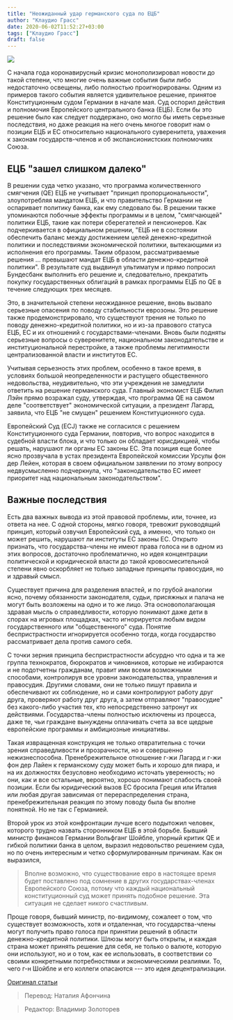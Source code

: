 ```yaml
---
title: "Неожиданный удар германского суда по ЕЦБ"
author: "Клаудио Грасс"
date: 2020-06-02T11:52:27+03:00
tags: ["Клаудио Грасс"]
draft: false
---
```

![](https://cdn.mises.org/styles/slideshow/s3/static-page/img/justice-750x516_0.png?itok=y2_b-zUx)

С начала года коронавирусный кризис монополизировал новости до такой степени, что многие очень важные события были либо недостаточно освещены, либо полностью проигнорированы. Одним из примеров такого события является удивительное решение, принятое Конституционным судом Германии в начале мая. Суд оспорил действия и полномочия Европейского центрального банка (ЕЦБ). Если бы это решение было как следует поддержано, оно могло бы иметь серьезные последствия, но даже реакция на него очень многое говорит нам о позиции ЕЦБ и ЕС относительно национального суверенитета, уважения к законам государств-членов и об экспансионистских полномочиях Союза.

## ЕЦБ "зашел слишком далеко"

В решении суда четко указано, что программа количественного смягчения (QE) ЕЦБ не учитывает "принцип пропорциональности", злоупотребляя мандатом ЕЦБ, и что правительство Германии не оспаривает политику банка, как ему следовало бы. В решении также упоминаются побочные эффекты программы и в целом, "смягчающей" политики ЕЦБ, такие как потери сберегателей и пенсионеров. Как подчеркивается в официальном решении, "ЕЦБ не в состоянии обеспечить баланс между достижением целей денежно-кредитной политики и последствиями экономической политики, вытекающими из исполнения его программы. Таким образом, рассматриваемые решения ... превышают мандат ЕЦБ в области денежно-кредитной политики". В результате суд выдвинул ультиматум и прямо попросил Бундесбанк выполнить его решение и, следовательно, прекратить покупку государственных облигаций в рамках программы ЕЦБ по QE в течение следующих трех месяцев.

Это, в значительной степени неожиданное решение, вновь вызвало серьезные опасения по поводу стабильности еврозоны. Это решение также продемонстрировало, что существуют трения не только по поводу денежно-кредитной политики, но и из-за правового статуса ЕЦБ, ЕС и их отношений с государствами-членами. Вновь были подняты серьезные вопросы о суверенитете, национальном законодательстве и институциональной перестройке, а также проблемы легитимности централизованной власти и институтов ЕС.

Учитывая серьезность этих проблем, особенно в такое время, в условиях большой неопределенности и растущего общественного недовольства, неудивительно, что эти учреждения не замедлили ответить на решение германского суда. Главный экономист ЕЦБ Филип Лэйн прямо возражал суду, утверждая, что программа QE на самом деле "соответствует" экономической ситуации, а президент Лагард, заявила, что ЕЦБ "не смущен" решением Конституционного суда.

Европейский Суд (ECJ) также не согласился с решением Конституционного суда Германии, повторив, что вопрос находится в судебной власти блока, и что только он обладает юрисдикцией, чтобы решать, нарушают ли органы ЕС законы ЕС. Эта позиция еще более ясно прозвучала в устах президента Европейской комиссии Урсулы фон дер Лейен, которая в своем официальном заявлении по этому вопросу недвусмысленно подчеркнула, что "законодательство ЕС имеет приоритет над национальным законодательством".

## Важные последствия

Есть два важных вывода из этой правовой проблемы, или, точнее, из ответа на нее. С одной стороны, мягко говоря, тревожит руководящий принцип, который озвучил Европейский суд, а именно, что только он может решить, нарушают ли институты ЕС законы ЕС. Открыто признать, что государства-члены не имеют права голоса ни в одном из этих вопросов, достаточно проблематично, но идея концентрации политической и юридической власти до такой кровосмесительной степени явно оскорбляет не только западные принципы правосудия, но и здравый смысл.

Существует причина для разделения властей, и по грубой аналогии ясно, почему обязанности законодателя, судьи, присяжных и палача не могут быть возложены на одно и то же лицо. Эта основополагающая здравая мысль о справедливости, которую понимают даже дети в спорах на игровых площадках, часто игнорируется любым видом государственного или "общественного" суда. Понятие беспристрастности игнорируется особенно тогда, когда государство рассматривает дела против самого себя.

С точки зерния принципа беспристрастности абсурдно что одна и та же группа технократов, бюрократов и чиновников, которые не избираются и не подотчетны гражданам, правит ими всеми возможными способами, контролируя все уровни законодательства, управления и правосудия. Другими словами, они не только пишут правила и обеспечивают их соблюдение, но и сами контролируют работу друг друга, проверяют работу друг друга, а затем отправляют "правосудие" без какого-либо участия тех, кто непосредственно затронут их действиями. Государства-члены полностью исключены из процесса, даже те, чьи граждане вынуждены оплачивать счета за все щедрые европейские программы и амбициозные инициативы.

Такая извращенная конструкция не только отвратительна с точки зрения справедливости и прозрачности, но и совершенно нежизнеспособна. Пренебрежительное отношение г-жи Лагард и г-жи фон дер Лайен к германскому суду может быть и хорошо для пиара, и на их должностях безусловно необходимо источать уверенность; но они, как и все остальные, вероятно, хорошо понимают слабость своей позиции. Если бы юридический вызов ЕС бросила Греция или Италия или любая другая зависимая от перераспределения страна, пренебрежительная реакция по этому поводу была бы вполне понятной. Но не так с Германией.

Второй урок из этой конфронтации лучше всего подытожил человек, которого трудно назвать  сторонником ЕЦБ в этой борьбе. Бывший министр финансов Германии Вольфганг Шойбле, упорный критик QE и гибкой политики банка в целом, выразил недовольство решением суда, но по очень интересным и четко сформулированным причинам. Как он выразился,

> Вполне возможно, что существование евро в настоящее время будет поставлено под сомнение в других государствах-членах Европейского Союза, потому что каждый национальный конституционный суд может принять подобное решение. Эта ситуация не сделает никого счастливым.

Проще говоря, бывший министр, по-видимому, сожалеет о том, что существует возможность, хотя и отдаленная, что государства-члены могут получить право голоса при принятии решений в области денежно-кредитной политики. Шлюзы могут быть открыты, и каждая страна может принять решение для себя, не только о валюте, которую они используют, но и о том, как ее использовать, в соответствии со своими конкретными потребностями и экономическими реалиями. То, чего г-н Шойбле и его коллеги опасаются --- это идея децентрализации.

[Оригинал статьи](https://mises.org/wire/german-courts-unexpected-blow-ecb)

> Перевод: Наталия Афончина

> Редактор: Владимир Золоторев
